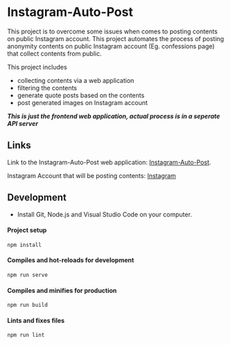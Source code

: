 # Instagram-Auto-Post
This project is to overcome some issues when comes to posting contents on public Instagram account. This project automates the process of posting anonymity contents on public Instagram account (Eg. confessions page) that collect contents from public.

This project includes 
* collecting contents via a web application
* filtering the contents
* generate quote posts based on the contents
* post generated images on Instagram account

***This is just the frontend web application, actual process is in a seperate API server***

## Links
Link to the Instagram-Auto-Post web application: [Instagram-Auto-Post](https://instagram-auto-post.vercel.app/).

Instagram Account that will be posting contents: [Instagram](https://www.instagram.com/test.auto_post/)

## Development

- Install Git, Node.js and Visual Studio Code on your computer.

#### Project setup
```
npm install
```

#### Compiles and hot-reloads for development
```
npm run serve
```

#### Compiles and minifies for production
```
npm run build
```

#### Lints and fixes files
```
npm run lint
```
